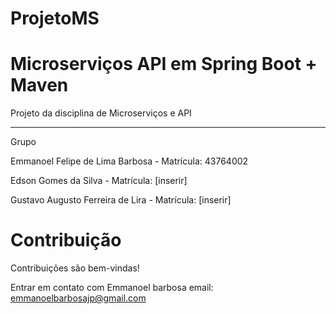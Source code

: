 # ProjetoMS
# Microserviços API em Spring Boot + Maven
Projeto da disciplina de Microserviços e API

---

Grupo

Emmanoel Felipe de Lima Barbosa - Matrícula: 43764002

Edson Gomes da Silva - Matrícula: [inserir]

Gustavo Augusto Ferreira de Lira - Matrícula: [inserir]

# Contribuição

Contribuições são bem-vindas!

Entrar em contato com Emmanoel barbosa
email: emmanoelbarbosajp@gmail.com
